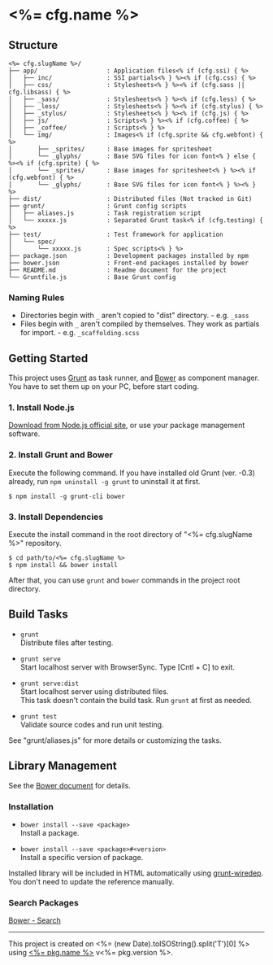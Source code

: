 # <%= cfg.name %>

## Structure
```
<%= cfg.slugName %>/
├── app/                   : Application files<% if (cfg.ssi) { %>
│   ├── inc/               : SSI partials<% } %><% if (cfg.css) { %>
│   ├── css/               : Stylesheets<% } %><% if (cfg.sass || cfg.libsass) { %>
│   ├── _sass/             : Stylesheets<% } %><% if (cfg.less) { %>
│   ├── _less/             : Stylesheets<% } %><% if (cfg.stylus) { %>
│   ├── _stylus/           : Stylesheets<% } %><% if (cfg.js) { %>
│   ├── js/                : Scripts<% } %><% if (cfg.coffee) { %>
│   ├── _coffee/           : Scripts<% } %>
│   └── img/               : Images<% if (cfg.sprite && cfg.webfont) { %>
│       ├── _sprites/      : Base images for spritesheet
│       └── _glyphs/       : Base SVG files for icon font<% } else { %><% if (cfg.sprite) { %>
│       └── _sprites/      : Base images for spritesheet<% } %><% if (cfg.webfont) { %>
│       └── _glyphs/       : Base SVG files for icon font<% } %><% } %>
├── dist/                  : Distributed files (Not tracked in Git)
├── grunt/                 : Grunt config scripts
│   ├── aliases.js         : Task registration script
│   └── xxxxx.js           : Separated Grunt task<% if (cfg.testing) { %>
├── test/                  : Test framework for application
│   └── spec/
│       └── xxxxx.js       : Spec scripts<% } %>
├── package.json           : Development packages installed by npm
├── bower.json             : Front-end packages installed by bower
├── README.md              : Readme document for the project
└── Gruntfile.js           : Base Grunt config
```

### Naming Rules
* Directories begin with `_` aren't copied to "dist" directory. - e.g. `_sass`
* Files begin with `_` aren't compiled by themselves. They work as partials for import. - e.g. `_scaffolding.scss`

## Getting Started
This project uses [Grunt](http://gruntjs.com/) as task runner, and [Bower](http://bower.io/) as component manager.  
You have to set them up on your PC, before start coding.

### 1. Install Node.js
[Download from Node.js official site](http://nodejs.org/), or use your package management software.

### 2. Install Grunt and Bower
Execute the following command.
If you have installed old Grunt (ver. -0.3) already, run `npm uninstall -g grunt` to uninstall it at first.

```shell
$ npm install -g grunt-cli bower
```

### 3. Install Dependencies
Execute the install command in the root directory of "<%= cfg.slugName %>" repository.

```shell
$ cd path/to/<%= cfg.slugName %>
$ npm install && bower install
```

After that, you can use `grunt` and `bower` commands in the project root directory.

## Build Tasks
* `grunt`  
  Distribute files after testing.

* `grunt serve`  
  Start localhost server with BrowserSync.
  Type [Cntl + C] to exit.

* `grunt serve:dist`  
  Start localhost server using distributed files.  
  This task doesn't contain the build task. Run `grunt` at first as needed.

* `grunt test`  
  Validate source codes and run unit testing.

See "grunt/aliases.js" for more details or customizing the tasks.

## Library Management
See the [Bower document](http://bower.io/#usage) for details.

### Installation

* `bower install --save <package>`  
  Install a package.

* `bower install --save <package>#<version>`  
  Install a specific version of package.

Installed library will be included in HTML automatically using [grunt-wiredep](https://github.com/stephenplusplus/grunt-wiredep).
You don't need to update the reference manually.

### Search Packages
[Bower - Search](http://bower.io/search/)

----

This project is created on <%= (new Date).toISOString().split('T')[0] %> using [<%= pkg.name %>](<%= pkg.homepage %>) v<%= pkg.version %>.
